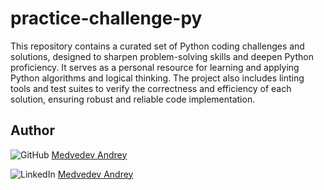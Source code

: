 # practice-challenge-py
This repository contains a curated set of Python coding challenges and solutions, designed to sharpen problem-solving skills and deepen Python proficiency. It serves as a personal resource for learning and applying Python algorithms and logical thinking. The project also includes linting tools and test suites to verify the correctness and efficiency of each solution, ensuring robust and reliable code implementation.

## Author

![GitHub](https://img.shields.io/badge/-GitHub-black?style=flat-square&logo=github) [Medvedev Andrey](https://github.com/Andrey2109)

![LinkedIn](https://img.shields.io/badge/-LinkedIn-blue?style=flat-square&logo=linkedin) [Medvedev Andrey](https://www.linkedin.com/in/andreymedvedev2109)

